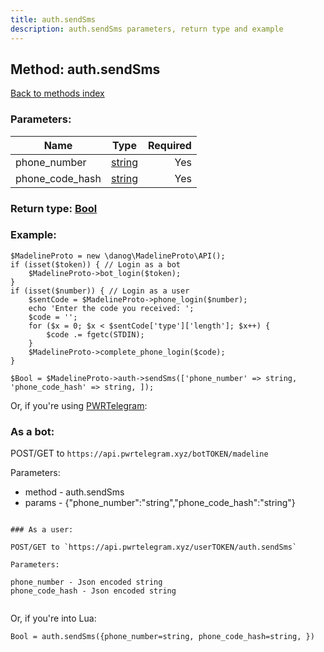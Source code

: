 ```yaml
---
title: auth.sendSms
description: auth.sendSms parameters, return type and example
---
```

## Method: auth.sendSms  
[Back to methods index](index.md)


### Parameters:

| Name     |    Type       | Required |
|----------|:-------------:|---------:|
|phone\_number|[string](../types/string.md) | Yes|
|phone\_code\_hash|[string](../types/string.md) | Yes|


### Return type: [Bool](../types/Bool.md)

### Example:


```
$MadelineProto = new \danog\MadelineProto\API();
if (isset($token)) { // Login as a bot
    $MadelineProto->bot_login($token);
}
if (isset($number)) { // Login as a user
    $sentCode = $MadelineProto->phone_login($number);
    echo 'Enter the code you received: ';
    $code = '';
    for ($x = 0; $x < $sentCode['type']['length']; $x++) {
        $code .= fgetc(STDIN);
    }
    $MadelineProto->complete_phone_login($code);
}

$Bool = $MadelineProto->auth->sendSms(['phone_number' => string, 'phone_code_hash' => string, ]);
```

Or, if you're using [PWRTelegram](https://pwrtelegram.xyz):

### As a bot:

POST/GET to `https://api.pwrtelegram.xyz/botTOKEN/madeline`

Parameters:

* method - auth.sendSms
* params - {"phone_number":"string","phone_code_hash":"string"}

```

### As a user:

POST/GET to `https://api.pwrtelegram.xyz/userTOKEN/auth.sendSms`

Parameters:

phone_number - Json encoded string
phone_code_hash - Json encoded string


```

Or, if you're into Lua:

```
Bool = auth.sendSms({phone_number=string, phone_code_hash=string, })
```

